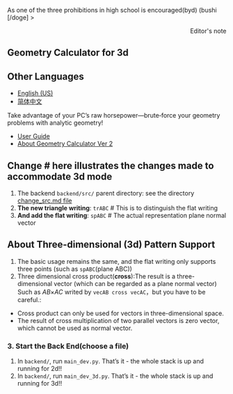 As one of the three prohibitions in high school is encouraged(byd) (bushi [/doge] > <p align = " right "> Editor's note </p>
## Geometry Calculator for 3d

## Other Languages

* [English (US)](README_3d.en.md)
* [简体中文](README_3d.md)

Take advantage of your PC’s raw horsepower—brute‑force your geometry problems with analytic geometry!

* [User Guide](frontend/src/pages/docs.md)
* [About Geometry Calculator Ver 2](frontend/src/pages/about.md)
## Change # here illustrates the changes made to accommodate 3d mode

1. The backend `backend/src/` parent directory: see the directory [change_src.md file](backend/src/change\_src.md)
2. **The new triangle writing**: `trABC` # This is to distinguish the flat writing 
3. **And add the flat writing**: `spABC` # The actual representation plane normal vector
## About Three-dimensional (3d) Pattern Support

1. The basic usage remains the same, and the flat writing only supports three points (such as `spABC`(plane ABC))
2. Three dimensional cross product(**cross**):The result is a three-dimensional vector (which can be regarded as a plane normal vector)
Such as _AB_×_AC_ writed by `vecAB cross vecAC`，but you have to be careful.:
- Cross product can only be used for vectors in three-dimensional space.
- The result of cross multiplication of two parallel vectors is zero vector, which cannot be used as normal vector.
### 3. Start the Back End(choose a file)

1. In `backend/`, run `main_dev.py`. That’s it - the whole stack is up and running for 2d!!
2. In `backend/`, run `main_dev_3d.py`. That’s it - the whole stack is up and running for 3d!!
